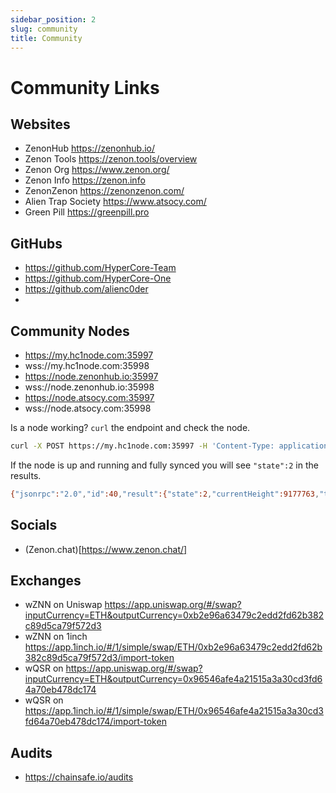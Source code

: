 ```yaml
---
sidebar_position: 2
slug: community
title: Community
---
```


# Community Links

## Websites

- ZenonHub https://zenonhub.io/ 
- Zenon Tools https://zenon.tools/overview 
- Zenon Org https://www.zenon.org/
- Zenon Info https://zenon.info
- ZenonZenon https://zenonzenon.com/
- Alien Trap Society https://www.atsocy.com/
- Green Pill https://greenpill.pro

## GitHubs
- https://github.com/HyperCore-Team
- https://github.com/HyperCore-One
- https://github.com/alienc0der
- 


## Community Nodes

- https://my.hc1node.com:35997
- wss://my.hc1node.com:35998
- https://node.zenonhub.io:35997
- wss://node.zenonhub.io:35998
- https://node.atsocy.com:35997
- wss://node.atsocy.com:35998

Is a node working?  `curl` the endpoint and check the node.

```bash
curl -X POST https://my.hc1node.com:35997 -H 'Content-Type: application/json' -d '{"jsonrpc": "2.0", "id": 40, "method": "stats.syncInfo", "params": []}'
```

If the node is up and running and fully synced you will see `"state":2` in the results.  

```bash
{"jsonrpc":"2.0","id":40,"result":{"state":2,"currentHeight":9177763,"targetHeight":9177763}}
```

## Socials
- (Zenon.chat)[https://www.zenon.chat/]

## Exchanges
- wZNN on Uniswap https://app.uniswap.org/#/swap?inputCurrency=ETH&outputCurrency=0xb2e96a63479c2edd2fd62b382c89d5ca79f572d3
- wZNN on 1inch https://app.1inch.io/#/1/simple/swap/ETH/0xb2e96a63479c2edd2fd62b382c89d5ca79f572d3/import-token
- wQSR on https://app.uniswap.org/#/swap?inputCurrency=ETH&outputCurrency=0x96546afe4a21515a3a30cd3fd64a70eb478dc174
- wQSR on https://app.1inch.io/#/1/simple/swap/ETH/0x96546afe4a21515a3a30cd3fd64a70eb478dc174/import-token

## Audits
- https://chainsafe.io/audits
